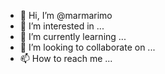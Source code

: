 - 👋 Hi, I’m @marmarimo
- 👀 I’m interested in ...
- 🌱 I’m currently learning ...
- 💞️ I’m looking to collaborate on ...
- 📫 How to reach me ...

<!---
marmarimo/marmarimo is a ✨ special ✨ repository because its `README.md` (this file) appears on your GitHub profile.
You can click the Preview link to take a look at your changes.
--->
